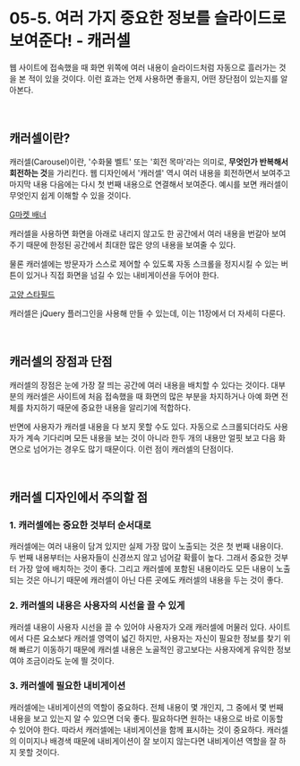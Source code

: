 # 05-5. 여러 가지 중요한 정보를 슬라이드로 보여준다! - 캐러셀
웹 사이트에 접속했을 때 화면 위쪽에 여러 내용이 슬라이드처럼 자동으로 흘러가는 것을 본 적이 있을 것이다. 이런 효과는 언제 사용하면 좋을지, 어떤 장단점이 있는지를 알아본다.

<br>

## 캐러셀이란?
캐러셀(Carousel)이란, '수화물 벨트' 또는 '회전 목마'라는 의미로, **무엇인가 반복해서 회전하는 것**을 가리킨다. 웹 디자인에서 '캐러셀' 역시 여러 내용을 회전하면서 보여주고 마지막 내용 다음에는 다시 첫 번째 내용으로 연결해서 보여준다. 예시를 보면 캐러셀이 무엇인지 쉽게 이해할 수 있을 것이다.

[G마켓 배너](https://www.gmarket.co.kr/)

캐러셀을 사용하면 화면을 아래로 내리지 않고도 한 공간에서 여러 내용을 번갈아 보여주기 때문에 한정된 공간에서 최대한 많은 양의 내용을 보여줄 수 있다.

물론 캐러셀에는 방문자가 스스로 제어할 수 있도록 자동 스크롤을 정지시킬 수 있는 버튼이 있거나 직접 화면을 넘길 수 있는 내비게이션을 두어야 한다.

[고양 스타필드](https://www.starfield.co.kr/goyang/main.do)

캐러셀은 jQuery 플러그인을 사용해 만들 수 있는데, 이는 11장에서 더 자세히 다룬다.

<br>

## 캐러셀의 장점과 단점
캐러셀의 장점은 눈에 가장 잘 띄는 공간에 여러 내용을 배치할 수 있다는 것이다. 대부분의 캐러셀은 사이트에 처음 접속했을 때 화면의 많은 부분을 차지하거나 아예 화면 전체를 차지하기 때문에 중요한 내용을 알리기에 적합하다.

반면에 사용자가 캐러셀 내용을 다 보지 못할 수도 있다. 자동으로 스크롤되더라도 사용자가 계속 기다리며 모든 내용을 보는 것이 아니라 한두 개의 내용만 얼핏 보고 다음 화면으로 넘어가는 경우도 많기 때문이다. 이런 점이 캐러셀의 단점이다.

<br>

## 캐러셀 디자인에서 주의할 점
### 1. 캐러셀에는 중요한 것부터 순서대로
캐러셀에는 여러 내용이 담겨 있지만 실제 가장 많이 노출되는 것은 첫 번째 내용이다. 두 번째 내용부터는 사용자들이 신경쓰지 않고 넘어갈 확률이 높다. 그래서 중요한 것부터 가장 앞에 배치하는 것이 좋다. 그리고 캐러셀에 포함된 내용이라도 모든 내용이 노출되는 것은 아니기 때문에 캐러셀이 아닌 다른 곳에도 캐러셀의 내용을 두는 것이 좋다.
### 2. 캐러셀의 내용은 사용자의 시선을 끌 수 있게
캐러셀 내용이 사용자 시선을 끌 수 있어야 사용자가 오래 캐러셀에 머물러 있다. 사이트에서 다른 요소보다 캐러셀 영역이 넓긴 하지만, 사용자는 자신이 필요한 정보를 찾기 위해 빠르기 이동하기 때문에 캐러셀 내용은 노골적인 광고보다는 사용자에게 유익한 정보여야 조금이라도 눈에 띌 것이다.
### 3. 캐러셀에 필요한 내비게이션
캐러셀에는 내비게이션의 역할이 중요하다. 전체 내용이 몇 개인지, 그 중에서 몇 번째 내용을 보고 있는지 알 수 있으면 더욱 좋다. 필요하다면 원하는 내용으로 바로 이동할 수 있어야 한다. 따라서 캐러셀에는 내비게이션을 함께 표시하는 것이 중요하다. 캐러셀의 이미지나 배경색 때문에 내비게이션이 잘 보이지 않는다면 내비게이션 역할을 잘 하지 못할 것이다.

